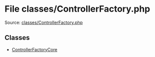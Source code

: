 File classes/ControllerFactory.php
=========

Source: [classes/ControllerFactory.php](https://github.com/PrestaShop/PrestaShop/blob/1.5.0.3/classes/ControllerFactory.php)


Classes
-------

* [ControllerFactoryCore](class.ControllerFactoryCore.md)

